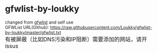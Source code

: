 # gfwlist-by-loukky<br>
changed from <a href = "https://github.com/gfwlist/gfwlist"> gfwlist</a> and self use<br>
GFWList URL(Github): https://raw.githubusercontent.com/Loukky/gfwlist-by-loukky/master/gfwlist.txt<br>
<font size = "4">有被屏蔽（比如DNS污染和IP阻断）需要添加的网站，请开issus</font>
